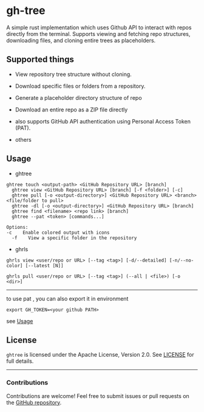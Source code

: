 # gh-tree

A simple rust implementation which uses Github API to interact with repos directly from the terminal. Supports viewing and fetching repo structures, downloading files, and cloning entire trees as placeholders.

## Supported things

- View repository tree structure without cloning.

- Download specific files or folders from a repository.

- Generate a placeholder directory structure of repo

- Download an entire repo as a ZIP file directly

- also supports GitHub API authentication using Personal Access Token (PAT).

- others

## Usage
- ghtree
```
ghtree touch <output-path> <GitHub Repository URL> [branch]
  ghtree view <GitHub Repository URL> [branch] [-f <folder>] [-c]
  ghtree pull [-o <output-directory>] <GitHub Repository URL> <branch> <file/folder to pull>
  ghtree -dl [-o <output-directory>] <GitHub Repository URL> [branch]
  ghtree find <filename> <repo link> [branch]
  ghtree --pat <token> [commands...]

Options:                                                                             -c    Enable colored output with icons
  -f    View a specific folder in the repository
```
- ghrls
 ```
ghrls view <user/repo or URL> [--tag <tag>] [-d/--detailed] [-n/--no-color] [--latest [N]]

ghrls pull <user/repo or URL> [--tag <tag>] (--all | <file>) [-o <dir>]
```
---

to use pat , you can also export it in environment
```
export GH_TOKEN=<your github PATH>
```

see [Usage](./usage.md)



## License

`ghtree` is licensed under the Apache License, Version 2.0. See [LICENSE](./LICENSE) for full details.

---

### Contributions

Contributions are welcome! Feel free to submit issues or pull requests on the [GitHub repository](https://github.com/rhythmcache/gh-tree).



